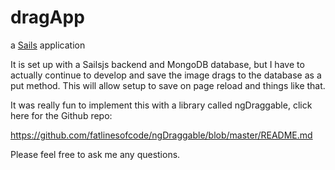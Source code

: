 # dragApp

a [Sails](http://sailsjs.org) application

It is set up with a Sailsjs backend and MongoDB database, but I have to actually continue to develop and save the image drags to the database as a put method. This will allow setup to save on page reload and things like that. 

It was really fun to implement this with a library called ngDraggable, click here for the Github repo: 

https://github.com/fatlinesofcode/ngDraggable/blob/master/README.md

Please feel free to ask me any questions. 
